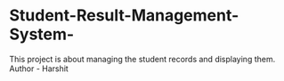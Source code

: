 # Student-Result-Management-System-
This project is about managing the student records and displaying them.
Author - Harshit
